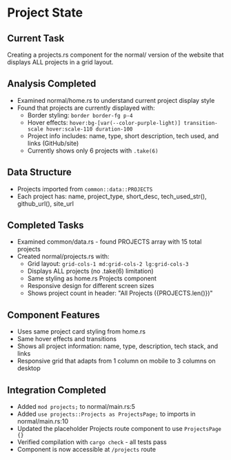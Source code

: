 # Project State

## Current Task
Creating a projects.rs component for the normal/ version of the website that displays ALL projects in a grid layout.

## Analysis Completed
- Examined normal/home.rs to understand current project display style
- Found that projects are currently displayed with:
  - Border styling: `border border-fg p-4`
  - Hover effects: `hover:bg-[var(--color-purple-light)] transition-scale hover:scale-110 duration-100`
  - Project info includes: name, type, short description, tech used, and links (GitHub/site)
  - Currently shows only 6 projects with `.take(6)`

## Data Structure
- Projects imported from `common::data::PROJECTS`
- Each project has: name, project_type, short_desc, tech_used_str(), github_url(), site_url

## Completed Tasks
- Examined common/data.rs - found PROJECTS array with 15 total projects
- Created normal/projects.rs with:
  - Grid layout: `grid-cols-1 md:grid-cols-2 lg:grid-cols-3`
  - Displays ALL projects (no .take(6) limitation)
  - Same styling as home.rs Projects component
  - Responsive design for different screen sizes
  - Shows project count in header: "All Projects ({PROJECTS.len()})"

## Component Features
- Uses same project card styling from home.rs
- Same hover effects and transitions
- Shows all project information: name, type, description, tech stack, and links
- Responsive grid that adapts from 1 column on mobile to 3 columns on desktop

## Integration Completed
- Added `mod projects;` to normal/main.rs:5
- Added `use projects::Projects as ProjectsPage;` to imports in normal/main.rs:10
- Updated the placeholder Projects route component to use `ProjectsPage {}`
- Verified compilation with `cargo check` - all tests pass
- Component is now accessible at `/projects` route
